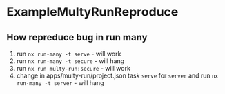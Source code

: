 # ExampleMultyRunReproduce

## How repreduce bug in run many

1. run `nx run-many -t serve` - will work
2. run `nx run-many -t secure` - will hang
3. run `nx run multy-run:secure` - will work
4. change in apps/multy-run/project.json task `serve` for `server` and run `nx run-many -t server` - will hang
